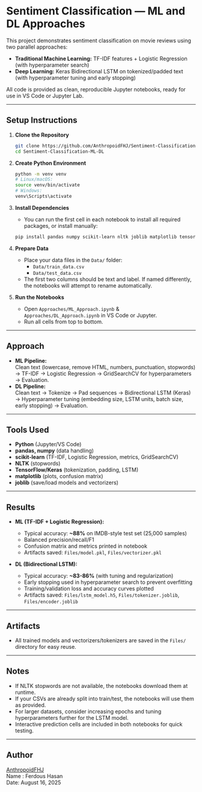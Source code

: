 # Sentiment Classification — ML and DL Approaches

This project demonstrates sentiment classification on movie reviews using two parallel approaches:
- **Traditional Machine Learning:** TF-IDF features + Logistic Regression (with hyperparameter search)
- **Deep Learning:** Keras Bidirectional LSTM on tokenized/padded text (with hyperparameter tuning and early stopping)

All code is provided as clean, reproducible Jupyter notebooks, ready for use in VS Code or Jupyter Lab.

---

## Setup Instructions

1. **Clone the Repository**
    ```bash
    git clone https://github.com/AnthropoidFHJ/Sentiment-Classification-ML-DL
    cd Sentiment-Classification-ML-DL
    ```

2. **Create Python Environment**
    ```bash
    python -m venv venv
    # Linux/macOS:
    source venv/bin/activate
    # Windows:
    venv\Scripts\activate
    ```

3. **Install Dependencies**
    - You can run the first cell in each notebook to install all required packages, or install manually:
    ```bash
    pip install pandas numpy scikit-learn nltk joblib matplotlib tensorflow
    ```

4. **Prepare Data**
    - Place your data files in the `Data/` folder:
        - `Data/train_data.csv`
        - `Data/test_data.csv`
    - The first two columns should be text and label. If named differently, the notebooks will attempt to rename automatically.

5. **Run the Notebooks**
    - Open `Approaches/ML_Approach.ipynb` & `Approaches/DL_Approach.ipynb` in VS Code or Jupyter.
    - Run all cells from top to bottom.

---

## Approach

- **ML Pipeline:**  
  Clean text (lowercase, remove HTML, numbers, punctuation, stopwords) → TF-IDF → Logistic Regression → GridSearchCV for hyperparameters → Evaluation.
- **DL Pipeline:**  
  Clean text → Tokenize → Pad sequences → Bidirectional LSTM (Keras) → Hyperparameter tuning (embedding size, LSTM units, batch size, early stopping) → Evaluation.

---

## Tools Used

- **Python** (Jupyter/VS Code)
- **pandas, numpy** (data handling)
- **scikit-learn** (TF-IDF, Logistic Regression, metrics, GridSearchCV)
- **NLTK** (stopwords)
- **TensorFlow/Keras** (tokenization, padding, LSTM)
- **matplotlib** (plots, confusion matrix)
- **joblib** (save/load models and vectorizers)

---

## Results

- **ML (TF-IDF + Logistic Regression):**
    - Typical accuracy: **~88%** on IMDB-style test set (25,000 samples)
    - Balanced precision/recall/F1
    - Confusion matrix and metrics printed in notebook
    - Artifacts saved: `Files/model.pkl`, `Files/vectorizer.pkl`

- **DL (Bidirectional LSTM):**
    - Typical accuracy: **~83-86%** (with tuning and regularization)
    - Early stopping used in hyperparameter search to prevent overfitting
    - Training/validation loss and accuracy curves plotted
    - Artifacts saved: `Files/lstm_model.h5`, `Files/tokenizer.joblib`, `Files/encoder.joblib`

---

## Artifacts

- All trained models and vectorizers/tokenizers are saved in the `Files/` directory for easy reuse.

---

## Notes

- If NLTK stopwords are not available, the notebooks download them at runtime.
- If your CSVs are already split into train/test, the notebooks will use them as provided.
- For larger datasets, consider increasing epochs and tuning hyperparameters further for the LSTM model.
- Interactive prediction cells are included in both notebooks for quick testing.

---

## Author

[AnthropoidFHJ](https://github.com/AnthropoidFHJ)  
Name : Ferdous Hasan  
Date: August 16, 2025